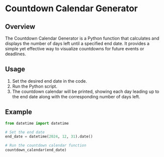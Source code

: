 # Countdown Calendar Generator

## Overview
The Countdown Calendar Generator is a Python function that calculates and displays the number of days left until a specified end date. It provides a simple yet effective way to visualize countdowns for future events or deadlines.

## Usage
1. Set the desired end date in the code.
2. Run the Python script.
3. The countdown calendar will be printed, showing each day leading up to the end date along with the corresponding number of days left.

## Example
```python
from datetime import datetime

# Set the end date
end_date = datetime(2024, 12, 31).date()

# Run the countdown calendar function
countdown_calendar(end_date)

